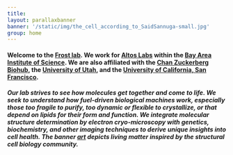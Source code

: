 ```yaml
---
title: 
layout: parallaxbanner
banner: '/static/img/the_cell_according_to_SaidSannuga-small.jpg'
group: home
---
```


#### Welcome to the **[Frost lab](https://scholar.google.com/citations?user=QHQFeWwAAAAJ)**. We work for **[Altos Labs](https://altoslabs.com/)** within the **[Bay Area Institute of Science](https://altoslabs.com/team/principal-investigators-bay-area/adam-frost/)**. We are also affiliated with the **[Chan Zuckerberg Biohub](https://www.czbiohub.org/people/investigators/adam-frost-md-phd/)**, the **[University of Utah](https://medicine.utah.edu/biochemistry/)**, and the **[University of California, San Francisco](https://biophysics.ucsf.edu/people/faculty)**.

##### Our lab strives to see how molecules get together and come to life. We seek to understand how fuel-driven biological machines work, especially those too fragile to purify, too dynamic or flexible to crystallize, or that depend on lipids for their form and function. We integrate molecular structure determination by electron cryo-microscopy with genetics, biochemistry, and other imaging techniques to derive unique insights into cell health. The banner **[art](http://www.cellscape.co.uk)** depicts living matter inspired by the structural cell biology community.
